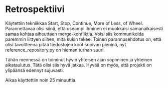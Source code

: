 # Retrospektiivi

Käytettiin tekniikkaa Start, Stop, Continue, More of Less, of Wheel. Parannettavaa olisi siinä, että useampi ihminen ei muokkaisi samanaikaisesti samaa kohtaa aiheuttaen merge-konfliktia. Voisi siis kommunikoida paremmin liittyen siihen, mitä kukin tekee. Toinen parannusehdotus on, että olisi tavoitteena pitää tiedostojen koot sopivan pieninä, nyt reference_repository.py on hieman turhan suuri. 

Tähän mennessä on toiminut hyvin yhteisen ajan sopiminen ja yhteinen aikataulutus. Tätä olisi siis hyvä jatkaa. Hyvää on myös, että projekti on ylipäänsä edennyt sujuvasti. 

Aikaa käyttettiin noin 25 minuuttia.